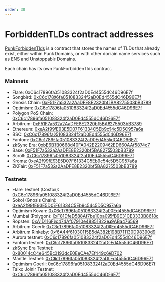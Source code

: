 ```yaml
---
order: 30
---
```


# ForbiddenTLDs contract addresses

[PunkForbiddenTlds](../contracts/forbidden-tlds.md) is a contract that stores the names of TLDs that already exist, either within Punk Domains, or with other domain name services such as ENS and Unstoppable Domains.

Each chain has its own PunkForbiddenTlds contract.

### Mainnets

- Flare: [0xC6c17896fa051083324f2aD0Ed4555dC46D96E7f](https://flare-explorer.flare.network/address/0xC6c17896fa051083324f2aD0Ed4555dC46D96E7f)
- Songbird: [0xC6c17896fa051083324f2aD0Ed4555dC46D96E7f](https://songbird-explorer.flare.network/address/0xC6c17896fa051083324f2aD0Ed4555dC46D96E7f)
- Gnosis Chain: [0xF51F7a532a2AaDFE8E2320bf5BA8275503bB3789](https://blockscout.com/xdai/mainnet/address/0xF51F7a532a2AaDFE8E2320bf5BA8275503bB3789)
- Optimism: [0xC6c17896fa051083324f2aD0Ed4555dC46D96E7f](https://optimistic.etherscan.io/address/0xC6c17896fa051083324f2aD0Ed4555dC46D96E7f)
- Polygon PoS Chain: [0xC6c17896fa051083324f2aD0Ed4555dC46D96E7f](https://polygonscan.com/address/0xC6c17896fa051083324f2aD0Ed4555dC46D96E7f)
- Arbitrum: [0xF51F7a532a2AaDFE8E2320bf5BA8275503bB3789](https://arbiscan.io/address/0xF51F7a532a2AaDFE8E2320bf5BA8275503bB3789)
- Ethereum: [0xeA2f99fE93E5D07F61334C5Eb9c54c5D5C957a6a](https://etherscan.io/address/0xeA2f99fE93E5D07F61334C5Eb9c54c5D5C957a6a)
- BSC: [0xC6c17896fa051083324f2aD0Ed4555dC46D96E7f](https://bscscan.com/address/0xC6c17896fa051083324f2aD0Ed4555dC46D96E7f)
- Fantom: [0xC6c17896fa051083324f2aD0Ed4555dC46D96E7f](https://ftmscan.com/address/0xC6c17896fa051083324f2aD0Ed4555dC46D96E7f)
- zkSync Era: [0xbE6B3B0668d40FA042E2209462ED660AAf5874c7](https://explorer.zksync.io/address/0xbE6B3B0668d40FA042E2209462ED660AAf5874c7)
- Base: [0xF51F7a532a2AaDFE8E2320bf5BA8275503bB3789](https://basescan.org/address/0xF51F7a532a2AaDFE8E2320bf5BA8275503bB3789)
- Scroll: [0xC6c17896fa051083324f2aD0Ed4555dC46D96E7f](https://scrollscan.com/address/0xC6c17896fa051083324f2aD0Ed4555dC46D96E7f)
- Kroma: [0xeA2f99fE93E5D07F61334C5Eb9c54c5D5C957a6a](https://blockscout.kroma.network/address/0xeA2f99fE93E5D07F61334C5Eb9c54c5D5C957a6a)
- ZKFair: [0xF51F7a532a2AaDFE8E2320bf5BA8275503bB3789](https://scan.zkfair.io/address/0xF51F7a532a2AaDFE8E2320bf5BA8275503bB3789)

### Testnets

- Flare Testnet (Coston): [0xC6c17896fa051083324f2aD0Ed4555dC46D96E7f](https://coston-explorer.flare.network/address/0xC6c17896fa051083324f2aD0Ed4555dC46D96E7f)
- Sokol (Gnosis Chain): [0xeA2f99fE93E5D07F61334C5Eb9c54c5D5C957a6a](https://blockscout.com/poa/sokol/address/0xeA2f99fE93E5D07F61334C5Eb9c54c5D5C957a6a/contracts)
- Optimism Kovan: [0xC6c17896fa051083324f2aD0Ed4555dC46D96E7f](https://kovan-optimistic.etherscan.io/address/0xc6c17896fa051083324f2ad0ed4555dc46d96e7f)
- Mumbai (Polygon): [0xF81DfeD588Af7be10ba095fB9E31CE3333B8618c](https://mumbai.polygonscan.com/address/0xf81dfed588af7be10ba095fb9e31ce3333b8618c)
- Ropsten: [0xA1D116F6c474Af07910e48851B22ea9ABa476569](https://ropsten.etherscan.io/address/0xa1d116f6c474af07910e48851b22ea9aba476569)
- Arbitrum Goerli: [0xC6c17896fa051083324f2aD0Ed4555dC46D96E7f](https://goerli.arbiscan.io/address/0xC6c17896fa051083324f2aD0Ed4555dC46D96E7f)
- Arbitrum Rinkeby: [0xf6A44f61030115B5dA382b198B711130D98390d9](https://testnet.arbiscan.io/address/0xf6a44f61030115b5da382b198b711130d98390d9)
- Aurora testnet: [0xC6c17896fa051083324f2aD0Ed4555dC46D96E7f](https://testnet.aurorascan.dev/address/0xC6c17896fa051083324f2aD0Ed4555dC46D96E7f)
- Fantom testnet: [0xC6c17896fa051083324f2aD0Ed4555dC46D96E7f](https://testnet.ftmscan.com/address/0xC6c17896fa051083324f2aD0Ed4555dC46D96E7f)
- zkSync Era Testnet: [0x80014cC4e645Bc0193dcE0EeCAe7Ef449c66D702](https://goerli.explorer.zksync.io/address/0x80014cC4e645Bc0193dcE0EeCAe7Ef449c66D702)
- Mantle Testnet: [0xC6c17896fa051083324f2aD0Ed4555dC46D96E7f](https://explorer.testnet.mantle.xyz/address/0xC6c17896fa051083324f2aD0Ed4555dC46D96E7f)
- Optimism Goerli: [0xC6c17896fa051083324f2aD0Ed4555dC46D96E7f](https://goerli-optimism.etherscan.io/address/0xC6c17896fa051083324f2aD0Ed4555dC46D96E7f)
- Taiko Jolnir Testnet: [0xC6c17896fa051083324f2aD0Ed4555dC46D96E7f](https://explorer.jolnir.taiko.xyz/address/0xC6c17896fa051083324f2aD0Ed4555dC46D96E7f)